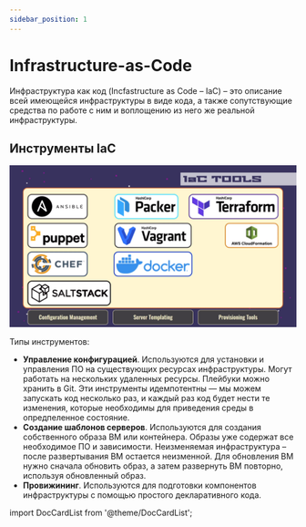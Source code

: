 ```yaml
---
sidebar_position: 1
---
```


# Infrastructure-as-Code

Инфраструктура как код (Incfastructure as Code – IaC) – это описание всей имеющейся инфраструктуры в виде кода, а также сопутствующие средства по работе с ним и воплощению из него же реальной инфраструктуры.

## Инструменты IaC

![iac_tools](./img/iac_tools.png)

Типы инструментов:

- **Управление конфигурацией**. Используются для установки и управления ПО на существующих ресурсах инфраструктуры. Могут работать на нескольких удаленных ресурсы. Плейбуки можно хранить в Git. Эти инструменты идемпотентны — мы можем запускать код несколько раз, и каждый раз код будет нести те изменения, которые необходимы для приведения среды в опредпеленное состояние.
- **Создание шаблонов серверов**. Используются для создания собственного образа ВМ или контейнера. Образы уже содержат все необходимое ПО и зависимости. Неизменяемая инфраструктура – после развертывания ВМ остается неизменной. Для обновления ВМ нужно сначала обновить образ, а затем развернуть ВМ повторно, используя обновленный образ. 
- **Провижининг**. Используются для подготовки компонентов инфраструктуры с помощью простого декларативного кода. 

import DocCardList from '@theme/DocCardList';

<DocCardList />